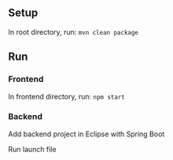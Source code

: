 ## Setup

In root directory, run:
`mvn clean package`

## Run

### Frontend

In frontend directory, run:
`npm start`

### Backend

Add backend project in Eclipse with Spring Boot

Run launch file
